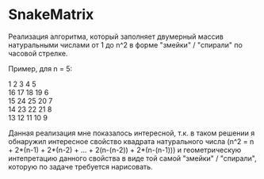 # SnakeMatrix
Реализация алгоритма, который заполняет двумерный массив натуральными числами от 1 до n^2 в форме "змейки" / "спирали" по часовой стрелке.

Пример, для n = 5:

1      2      3      4      5      
16     17     18     19     6      
15     24     25     20     7      
14     23     22     21     8      
13     12     11     10     9

Данная реализация мне показалось интересной, т.к. в таком решении я обнаружил интересное свойство квадрата натурального числа (n^2 = n + 2*(n-1) + 2*(n-2) + ... + 2(n-(n-2)) + 2*(n-(n-1))) и геометрическую интепретацию данного свойства в виде той самой "змейки" / "спирали", которую по задаче требуется нарисовать.
